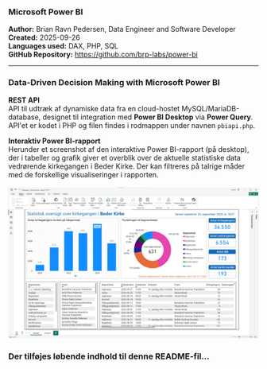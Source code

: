 <h3>Microsoft Power BI</h3>

<b>Author:</b> Brian Ravn Pedersen, Data Engineer and Software Developer<br/>
<b>Created:</b> 2025-09-26<br/>
<b>Languages used:</b> DAX, PHP, SQL<br/>
<b>GitHub Repository:</b> https://github.com/brp-labs/power-bi<br/>

<hr/>

<h3>Data-Driven Decision Making with Microsoft Power BI</h3>

<b>REST API</b><br>
API til udtræk af dynamiske data fra en cloud-hostet MySQL/MariaDB-database, designet til integration med <b>Power BI Desktop</b> via <b>Power Query</b>.
API'et er kodet i PHP og filen findes i rodmappen under navnen <code>pbiapi.php</code>.
<br>

<b>Interaktiv Power BI-rapport</b><br>
Herunder et screenshot af den interaktive Power BI-rapport (på desktop), der i tabeller og grafik giver et overblik over de aktuelle statistiske data vedrørende kirkegangen i Beder Kirke. Der kan filtreres på talrige måder med de forskellige visualiseringer i rapporten.
<br><br>
<img src="power_bi_visual_beder_kirke.jpg" alt="Power BI-rapport: Beder Kirke" />
<br>
<h3>Der tilføjes løbende indhold til denne README-fil...</h3>
 
